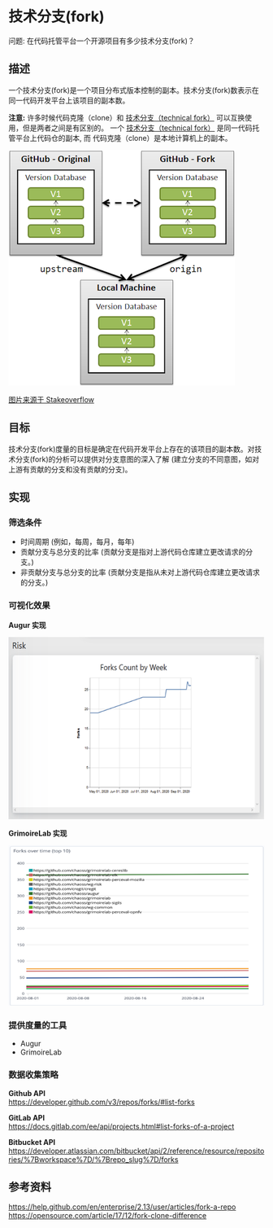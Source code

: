 # 技术分支(fork)

问题: 在代码托管平台一个开源项目有多少技术分支(fork)？

## 描述
一个技术分支(fork)是一个项目分布式版本控制的副本。技术分支(fork)数表示在同一代码开发平台上该项目的副本数。

**注意:**  许多时候代码克隆（clone）和 [技术分支（technical fork）](https://github.com/chaoss/translations/blob/main/chinese/wg-common/focus-areas/contributions/technical-fork.md) 可以互换使用，但是两者之间是有区别的。 一个 [技术分支（technical fork）](https://github.com/chaoss/translations/blob/main/chinese/wg-common/focus-areas/contributions/technical-fork.md) 是同一代码托管平台上代码仓的副本, 而 代码克隆（clone）是本地计算机上的副本。

![Technical Fork & Clones](images/technical-fork-clones_fork-clones.png)

[图片来源于 Stakeoverflow](https://stackoverflow.com/questions/9257533/what-is-the-difference-between-origin-and-upstream-on-github/9257901#9257901)

## 目标
技术分支(fork)度量的目标是确定在代码开发平台上存在的该项目的副本数。对技术分支(fork)的分析可以提供对分支意图的深入了解 (建立分支的不同意图，如对上游有贡献的分支和没有贡献的分支)。

## 实现

### 筛选条件
* 时间周期 (例如，每周，每月，每年)  
* 贡献分支与总分支的比率 (贡献分支是指对上游代码仓库建立更改请求的分支。)  
* 非贡献分支与总分支的比率 (贡献分支是指从未对上游代码仓库建立更改请求的分支。)  

### 可视化效果
**Augur 实现**  

![Augur 实现](images/technical-fork_augur-fork.png)

**GrimoireLab 实现**  

![GrimoireLab 实现](images/technical-fork_grimoirelab-fork.png)

### 提供度量的工具
* Augur  
* GrimoireLab  

### 数据收集策略
**Github API**  
https://developer.github.com/v3/repos/forks/#list-forks

**GitLab API**  
https://docs.gitlab.com/ee/api/projects.html#list-forks-of-a-project

**Bitbucket API**  
https://developer.atlassian.com/bitbucket/api/2/reference/resource/repositories/%7Bworkspace%7D/%7Brepo_slug%7D/forks

## 参考资料
https://help.github.com/en/enterprise/2.13/user/articles/fork-a-repo
https://opensource.com/article/17/12/fork-clone-difference
